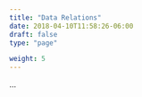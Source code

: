 ```yaml
---
title: "Data Relations"
date: 2018-04-10T11:58:26-06:00
draft: false
type: "page"

weight: 5
---
```


...



